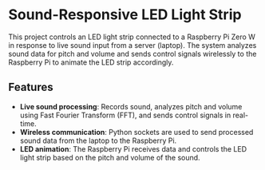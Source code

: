 # Sound-Responsive LED Light Strip

This project controls an LED light strip connected to a Raspberry Pi Zero W in response to live sound input from a server (laptop). The system analyzes sound data for pitch and volume and sends control signals wirelessly to the Raspberry Pi to animate the LED strip accordingly.

## Features
- **Live sound processing**: Records sound, analyzes pitch and volume using Fast Fourier Transform (FFT), and sends control signals in real-time.
- **Wireless communication**: Python sockets are used to send processed sound data from the laptop to the Raspberry Pi.
- **LED animation**: The Raspberry Pi receives data and controls the LED light strip based on the pitch and volume of the sound.